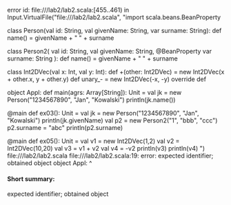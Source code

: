 error id: file://<WORKSPACE>/lab2/lab2.scala:[455..461) in Input.VirtualFile("file://<WORKSPACE>/lab2/lab2.scala", "import scala.beans.BeanProperty

class Person(val id: String, val givenName: String, var surname: String):
  def name() = givenName + " " + surname

class Person2(
    val id: String,
    val givenName: String,
    @BeanProperty var surname: String
):
  def name() = givenName + " " + surname

class Int2DVec(val x: Int, val y: Int):
  def +(other: Int2DVec) = new Int2DVec(x + other.x, y + other.y)
  def unary_- = new Int2DVec(-x, -y)
  override def 


object Appl:
  def main(agrs: Array[String]): Unit =
    val jk = new Person("1234567890", "Jan", "Kowalski")
    println(jk.name())

@main def ex03(): Unit =
  val jk = new Person("1234567890", "Jan", "Kowalski")
  println(jk.givenName)
  val p2 = new Person2("1", "bbb", "ccc")
  p2.surname = "abc"
  println(p2.surname)

@main def ex05(): Unit =
    val v1 = new Int2DVec(1,2)
    val v2 = Int2DVec(10,20)
    val v3 = v1 + v2
    val v4 = -v2
    println(v3)
    println(v4)
    ")
file://<WORKSPACE>/lab2/lab2.scala
file://<WORKSPACE>/lab2/lab2.scala:19: error: expected identifier; obtained object
object Appl:
^
#### Short summary: 

expected identifier; obtained object